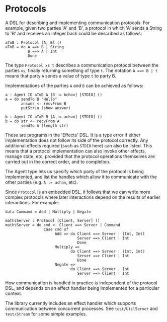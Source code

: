 Protocols
=========

A DSL for describing and implementing communication protocols.
For example, given two parties 'A' and 'B', a protocol in which 'A' sends
a String to 'B' and receives an integer back could be described as follows:

```
aToB : Protocol [A, B] ()
aToB = do A ==> B | String
          B ==> A | Int
          Done
```

The type `Protocol xs t` describes a communication protocol between the 
parties `xs`, finally returning something of type `t`. The notation
`A ==> B | t` means that party `A` sends a value of type `t` to party B.

Implementations of the parties `A` and `B` can be achieved as follows:

```
a : Agent IO aToB A [B := bchan] [STDIO] ()
a = do sendTo B "Hello"
       answer <- recvFrom B
       putStrLn (show answer)

b : Agent IO aToB B [A := achan] [STDIO] ()
b = do str <- recvFrom A
       sendTo A (length str)
```

These are programs in the 'Effects' DSL. It is a type error if either
implementation does not follow its side of the protocol correctly. Any
additional effects required (such as `STDIO` here) can also be listed.
This means that a protocol implementation can also invoke other effects,
manage state, etc, provided that the protocol operations themselves are
carried out in the correct order, and to completion.

The Agent type lets us specify which party of the protocol is being
implemented, and list the handles which allow it to communicate with the
other parties (e.g. `A := achan`, etc).

Since `Protocol` is an embedded DSL, it follows that we can write more
complex protocols where later interactions depend on the results of earlier
interactions. For example:

```
data Command = Add | Multiply | Negate

mathsServer : Protocol [Client, Server] ()
mathsServer = do cmd <- Client ==> Server | Command
                 case cmd of
                      Add => do Client ==> Server | (Int, Int)
                                Server ==> Client | Int
                                Done
                      Multiply => 
                             do Client ==> Server | (Int, Int)
                                Server ==> Client | Int
                                Done
                      Negate =>
                             do Client ==> Server | Int
                                Server ==> Client | Int
```

How communication is handled in practice is independent of the protocol DSL,
and depends on an effect handler being implemented for a particular context.

The library currently includes an effect handler which supports communication
between concurrent processes. See `test/UtilServer` and `test/Stream` for 
some simple examples.







